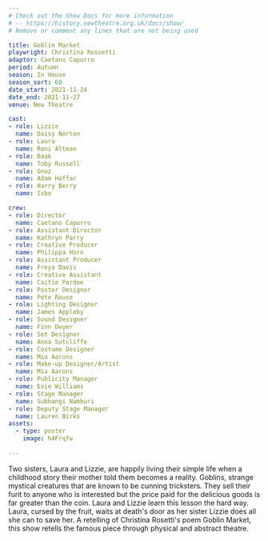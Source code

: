```yaml
---
# Check out the Show Docs for more information
# -- https://history.newtheatre.org.uk/docs/show/
# Remove or comment any lines that are not being used

title: Goblin Market
playwright: Christina Rossetti
adaptor: Caetano Capurro
period: Autumn
season: In House
season_sort: 60
date_start: 2021-11-24
date_end: 2021-11-27
venue: New Theatre

cast:
- role: Lizzie
  name: Daisy Norton
- role: Laura
  name: Roni Altman
- role: Daak
  name: Toby Russell
- role: Gnoz
  name: Adam Haffar
- role: Harry Berry
  name: Isbo

crew:
- role: Director
  name: Caetano Capurro
- role: Assistant Director 
  name: Kathryn Parry
- role: Creative Producer
  name: Philippa Horn
- role: Assistant Producer
  name: Freya Davis
- role: Creative Assistant
  name: Caitie Pardoe
- role: Poster Designer
  name: Pete Rouse
- role: Lighting Designer 
  name: James Appleby
- role: Sound Designer 
  name: Finn Dwyer
- role: Set Designer 
  name: Anna Sutcliffe
- role: Costume Designer 
  name: Mia Aarons
- role: Make-up Designer/Artist
  name: Mia Aarons
- role: Publicity Manager 
  name: Evie Williams
- role: Stage Manager 
  name: Subhangi Namburi
- role: Deputy Stage Manager 
  name: Lauren Birks
assets:
  - type: poster
    image: h4Frqfw
 
---
```


Two sisters, Laura and Lizzie, are happily living their simple life when a childhood story their mother told them becomes a reality. Goblins, strange mystical creatures that are known to be cunning tricksters. They sell their furit to anyone who is interested but the price paid for the delicious goods is far greater than the coin. Laura and Lizzie learn this lesson the hard way. Laura, cursed by the fruit, waits at death's door as her sister Lizzie does all she can to save her. A retelling of Christina Rosetti's poem Goblin Market, this show retells the famous piece through physical and abstract theatre.
